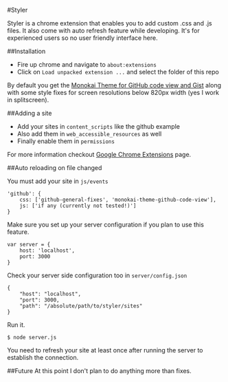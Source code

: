 #Styler

Styler is a chrome extension that enables you to add custom .css and .js files. It also come with auto refresh feature while developing.
It's for experienced users so no user friendly interface here.

##Installation
- Fire up chrome and navigate to `about:extensions`
- Click on `Load unpacked extension ...` and select the folder of this repo

By default you get the [Monokai Theme for GitHub code view and Gist](https://gist.github.com/3716262) along with some style fixes for screen resolutions below 820px width (yes I work in splitscreen).

##Adding a site
- Add your sites in `content_scripts` like the github example
- Also add them in `web_accessible_resources` as well
- Finally enable them in `permissions`

For more information checkout [Google Chrome Extensions](http://developer.chrome.com/extensions/getstarted.html) page.

##Auto reloading on file changed

You must add your site in `js/events`

    'github': {
        css: ['github-general-fixes', 'monokai-theme-github-code-view'],
        js: ['if any (currently not tested!)']
    }
    
Make sure you set up your server configuration if you plan to use this feature.
    
    var server = {
        host: 'localhost',
        port: 3000
    }

Check your server side configuration too in `server/config.json`

    {
        "host": "localhost",
        "port": 3000,
        "path": "/absolute/path/to/styler/sites"
    }
    
Run it.

    $ node server.js
    
You need to refresh your site at least once after running the server to establish the connection.

##Future
At this point I don't plan to do anything more than fixes.
